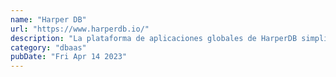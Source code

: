 ```yaml
---
name: "Harper DB"
url: "https://www.harperdb.io/"
description: "La plataforma de aplicaciones globales de HarperDB simplifica el desarrollo con un paquete que incluye una base de datos ultrarrápida, un servidor API incorporado y replicación de datos globales en tiempo real. "
category: "dbaas"
pubDate: "Fri Apr 14 2023"
---
```

